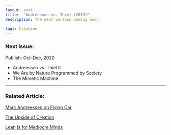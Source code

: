```yaml
---
layout: post
title:  "Andreessen vs. Thiel (2013)"
description: The next version coming soon

tags: Creation
---
```


### Next Issue:

Publish: Oct-Dec, 2020

- Andreessen vs. Thiel II 
- We Are by Nature Programmed by Society
- The Mimetic Machine


---

### Related Article: 

[Marc Andreessen on Flying Car](https://allenleein.github.io/2020/03/11/pmarca-flying-car.html)

[The Upside of Creation](https://allenleein.github.io/2019/06/11/gamesthoery1.html)

[Lean Is for Mediocre Minds](https://allenleein.github.io/2019/12/06/lean-mediocre.html)